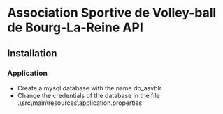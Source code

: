 # Association Sportive de Volley-ball de Bourg-La-Reine API

## Installation

### Application

- Create a mysql database with the name db_asvblr
- Change the credentials of the database in the file .\src\main\resources\application.properties